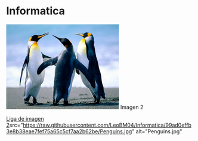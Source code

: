 # Informatica
<img src="https://raw.githubusercontent.com/LeoBM04/Informatica/99ad0effb3e8b38eae7fef75a65c5cf7aa2b62be/Penguins.jpg" alt="Penguins.jpg" width="60%"/>
Imagen 2



[Liga de imagen 2](Pinguinos)src="https://raw.githubusercontent.com/LeoBM04/Informatica/99ad0effb3e8b38eae7fef75a65c5cf7aa2b62be/Penguins.jpg" alt="Penguins.jpg" 
